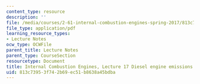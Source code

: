 ```yaml
---
content_type: resource
description: ''
file: /media/courses/2-61-internal-combustion-engines-spring-2017/813c73953f742b69ec51b8638a45bdba_MIT2_61S17_lec17.pdf
file_type: application/pdf
learning_resource_types:
- Lecture Notes
ocw_type: OCWFile
parent_title: Lecture Notes
parent_type: CourseSection
resourcetype: Document
title: Internal Combustion Engines, Lecture 17 Diesel engine emissions and control
uid: 813c7395-3f74-2b69-ec51-b8638a45bdba
---
```

